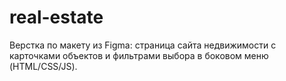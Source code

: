 # real-estate

Верстка по макету из Figma: страница сайта недвижимости с карточками объектов и фильтрами выбора в боковом меню (HTML/CSS/JS).
